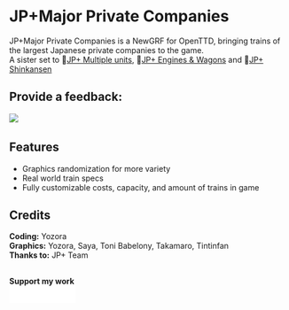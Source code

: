 # JP+Major Private Companies
JP+Major Private Companies is a NewGRF for OpenTTD, bringing trains of the largest Japanese private companies to the game.<br>
A sister set to 🚋[JP+ Multiple units](https://github.com/Tintinfan/JPplusSet), 🚂[JP+ Engines & Wagons](https://github.com/EmperorJake/JPengines) and 🚅[JP+ Shinkansen](https://github.com/KeepinItRail/JPplusShinkansen)

## Provide a feedback:<br>
[<img src="https://upload.wikimedia.org/wikipedia/commons/thumb/c/c2/Google_Forms_logo_%282014-2020%29.svg/745px-Google_Forms_logo_%282014-2020%29.svg.png" width="40"/>](https://docs.google.com/forms/d/e/1FAIpQLSfDiigPU3KL-KpCF6zEf4sLvGMuQJOHy7J8mgaQdfFO27U1Jw/viewform?usp=sharing)

## Features<br>
* Graphics randomization for more variety
* Real world train specs
* Fully customizable costs, capacity, and amount of trains in game

## Credits
**Coding:** Yozora <br>
**Graphics:** Yozora, Saya, Toni Babelony, Takamaro, Tintinfan <br>
**Thanks to:** JP+ Team <br>

##
**Support my work**<br>
[<img src="https://github.com/Yozora3/technical_stuff/blob/main/logos/White.png?raw=true" width="120"/>](https://boosty.to/yozora3)


